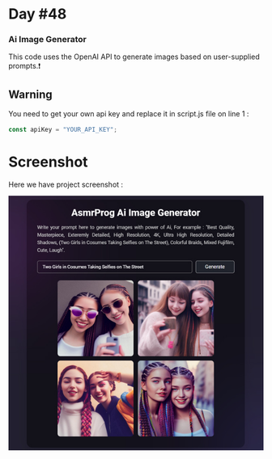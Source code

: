 # Day #48

### Ai Image Generator
This code uses the OpenAI API to generate images based on user-supplied prompts.❗️

## Warning
You need to get your own api key and replace it in script.js file on line 1 :

```javascript
const apiKey = "YOUR_API_KEY";
```


# Screenshot
Here we have project screenshot :

![screenshot](screenshot.jpg)
